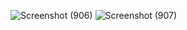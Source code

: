 ![Screenshot (906)](https://user-images.githubusercontent.com/93065357/201561468-d05495fe-2c8e-426c-a242-dbf0f495f0bc.png)
![Screenshot (907)](https://user-images.githubusercontent.com/93065357/201561544-74d71dbf-7cae-46e2-91b3-199bd4eebec3.png)
